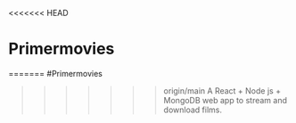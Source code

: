 <<<<<<< HEAD
# Primermovies

=======
#Primermovies
>>>>>>> origin/main
A React + Node js + MongoDB web app to stream and download films.
